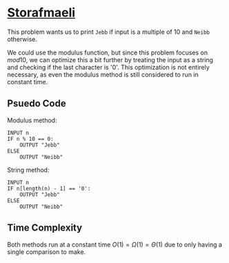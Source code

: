 # [Storafmaeli](https://open.kattis.com/problems/storafmaeli)

This problem wants us to print `Jebb` if input is a multiple of 10 and `Neibb` otherwise.  

We could use the modulus function, but since this problem focuses on $mod10$, we can optimize this a bit further by treating the input as a string and checking if the last character is '0'. This optimization is not entirely necessary, as even the modulus method is still considered to run in constant time.

## Psuedo Code
Modulus method:
```
INPUT n
IF n % 10 == 0:
    OUTPUT "Jebb"
ELSE
    OUTPUT "Neibb"
```
String method:
```
INPUT n
IF n[length(n) - 1] == '0':
    OUTPUT "Jebb"
ELSE
    OUTPUT "Neibb"
```

## Time Complexity
Both methods run at a constant time $O(1) = \Omega(1) = \Theta(1)$ due to only having a single comparison to make.
